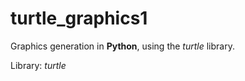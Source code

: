 # turtle_graphics1

Graphics generation in **Python**, using the *turtle* library.

Library: *turtle*
